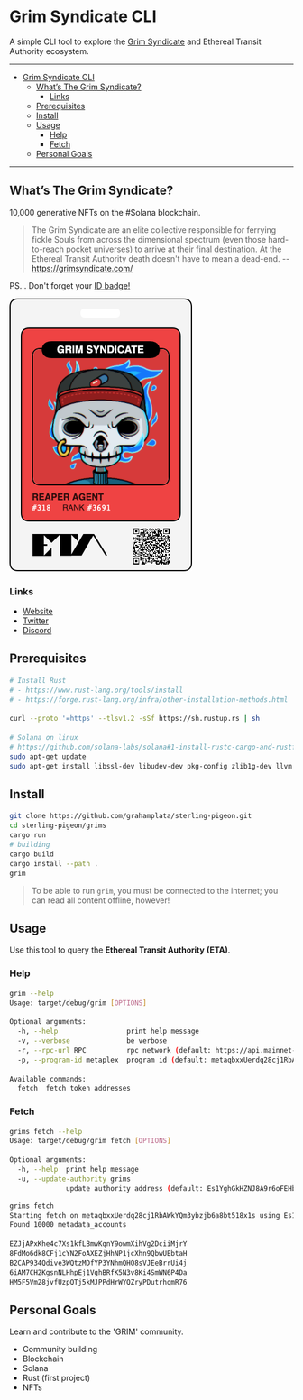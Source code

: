 # Grim Syndicate CLI

A simple CLI tool to explore the [Grim Syndicate](https://grimsyndicate.com/) and Ethereal Transit Authority ecosystem.

---

- [Grim Syndicate CLI](#grim-syndicate-cli)
  - [What’s The Grim Syndicate?](#whats-the-grim-syndicate)
    - [Links](#links)
  - [Prerequisites](#prerequisites)
  - [Install](#install)
  - [Usage](#usage)
    - [Help](#help)
    - [Fetch](#fetch)
  - [Personal Goals](#personal-goals)

---

## What’s The Grim Syndicate?

10,000 generative NFTs on the #Solana blockchain.

> The Grim Syndicate are an elite collective responsible for ferrying fickle Souls from across the dimensional spectrum (even those hard-to-reach pocket universes) to arrive at their final destination. At the Ethereal Transit Authority death doesn't have to mean a dead-end. -- https://grimsyndicate.com/

PS... Don't forget your [ID badge!](https://grimsyndicate.id/)

![](./docs/grim-318.jpg)

### Links

- [Website](https://grimsyndicate.com/)
- [Twitter](https://twitter.com/Grim__Syndicate)
- [Discord](https://discord.gg/xeHPSUhUv7)

## Prerequisites

```bash
# Install Rust
# - https://www.rust-lang.org/tools/install
# - https://forge.rust-lang.org/infra/other-installation-methods.html

curl --proto '=https' --tlsv1.2 -sSf https://sh.rustup.rs | sh

# Solana on linux
# https://github.com/solana-labs/solana#1-install-rustc-cargo-and-rustfmt
sudo apt-get update
sudo apt-get install libssl-dev libudev-dev pkg-config zlib1g-dev llvm clang make
```

## Install

```bash
git clone https://github.com/grahamplata/sterling-pigeon.git
cd sterling-pigeon/grims
cargo run
# building
cargo build
cargo install --path .
grim
```

> To be able to run `grim`, you must be connected to the internet; you can read all content offline, however!

## Usage

Use this tool to query the **Ethereal Transit Authority** **(ETA)**.

### Help

```bash
grim --help
Usage: target/debug/grim [OPTIONS]

Optional arguments:
  -h, --help                 print help message
  -v, --verbose              be verbose
  -r, --rpc-url RPC          rpc network (default: https://api.mainnet-beta.solana.com)
  -p, --program-id metaplex  program id (default: metaqbxxUerdq28cj1RbAWkYQm3ybzjb6a8bt518x1s)

Available commands:
  fetch  fetch token addresses
```

### Fetch

```bash
grims fetch --help
Usage: target/debug/grim fetch [OPTIONS]

Optional arguments:
  -h, --help  print help message
  -u, --update-authority grims
              update authority address (default: Es1YghGkHZNJ8A9r6oFEHbWsRHbqs4rz6gfkRJ9V4bYf)
```

```bash
grims fetch
Starting fetch on metaqbxxUerdq28cj1RbAWkYQm3ybzjb6a8bt518x1s using Es1YghGkHZNJ8A9r6oFEHbWsRHbqs4rz6gfkRJ9V4bYf
Found 10000 metadata_accounts

EZJjAPxKhe4c7Xs1kfLBmwKqnY9owmXihVg2DciiMjrY
8FdMo6dk8CFj1cYN2FoAXEZjHhNP1jcXhn9QbwUEbtaH
B2CAP934Qdive3WQtzMDfYP3YNhmQHQ8sVJEeBrrUi4j
6iAM7CH2KgsnNLHhpEj1VghBRfK5N3v8Ki4SmWN6P4Da
HM5F5Vm28jvfUzpQTj5kMJPPdHrWYQZryPDutrhqmR76
```

## Personal Goals

Learn and contribute to the 'GRIM' community.

- Community building
- Blockchain
- Solana
- Rust (first project)
- NFTs
